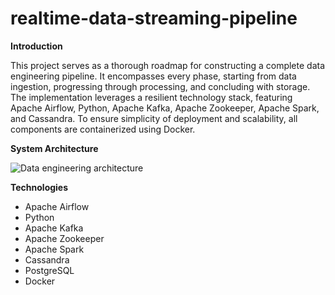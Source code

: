 # realtime-data-streaming-pipeline

**Introduction**

This project serves as a thorough roadmap for constructing a complete data engineering pipeline. It encompasses every phase, starting from data ingestion, progressing through processing, and concluding with storage. The implementation leverages a resilient technology stack, featuring Apache Airflow, Python, Apache Kafka, Apache Zookeeper, Apache Spark, and Cassandra. To ensure simplicity of deployment and scalability, all components are containerized using Docker.

**System Architecture**

![Data engineering architecture](https://github.com/morshed-sarwer/realtime-data-streaming-pipeline/assets/136965644/581dac88-86aa-4849-bb14-c0a36cf612b9)


**Technologies**
- Apache Airflow
- Python
- Apache Kafka
- Apache Zookeeper
- Apache Spark
- Cassandra
- PostgreSQL
- Docker



